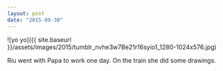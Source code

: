 ```yaml
---
layout: post
date: "2015-09-30"
---
```


![yo yo]({{ site.baseurl }}/assets/images/2015/tumblr_nvhe3w7Be21r16syio1_1280-1024x576.jpg)

Riu went with Papa to work one day. On the train she did some drawings.
